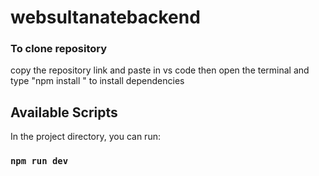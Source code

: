 # websultanatebackend
### To clone repository
copy the repository link and paste in vs code then open the terminal and type "npm install " to install dependencies

## Available Scripts

In the project directory, you can run:

### `npm run dev` 

